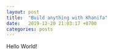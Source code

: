 ```yaml
---
layout: post
title:  "Build anything with Khanifa"
date:   2019-12-20 21:03:17 +0700
categories: posts
---
```

Hello World!
